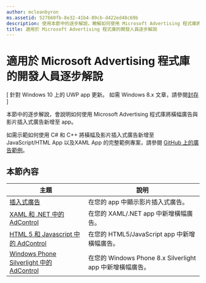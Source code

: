 ```yaml
---
author: mcleanbyron
ms.assetid: 527660fb-8e32-41b4-89cb-d422ed48c69b
description: 使用本節中的逐步解說，瞭解如何使用 Microsoft Advertising 程式庫將橫幅廣告與影片插入式廣告新增至 app。
title: 適用於 Microsoft Advertising 程式庫的開發人員逐步解說
---
```


# 適用於 Microsoft Advertising 程式庫的開發人員逐步解說


\[ 針對 Windows 10 上的 UWP app 更新。 如需 Windows 8.x 文章，請參閱[封存](http://go.microsoft.com/fwlink/p/?linkid=619132) \]

本節中的逐步解說，會說明如何使用 Microsoft Advertising 程式庫將橫幅廣告與影片插入式廣告新增至 app。

如需示範如何使用 C# 和 C++ 將橫幅及影片插入式廣告新增至 JavaScript/HTML App 以及XAML App 的完整範例專案，請參閱 [GitHub 上的廣告範例](http://aka.ms/githubads)。

## 本節內容

|  主題    | 說明 |               
|----------|-------|
| [插入式廣告](interstitial-ads.md)    | 在您的 app 中顯示影片插入式廣告。        |
| [XAML 和 .NET 中的 AdControl](adcontrol-in-xaml-and--net.md)     | 在您的 XAML/.NET app 中新增橫幅廣告。        |
| [HTML 5 和 Javascript 中的 AdControl](adcontrol-in-html-5-and-javascript.md)     | 在您的 HTML5/JavaScript app 中新增橫幅廣告。        |
| [Windows Phone Silverlight 中的 AdControl](adcontrol-in-windows-phone-silverlight.md)       | 在您的 Windows Phone 8.x Silverlight app 中新增橫幅廣告。 |



 

 


<!--HONumber=May16_HO2-->


